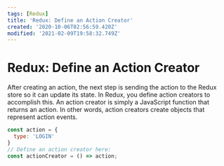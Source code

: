```yaml
---
tags: [Redux]
title: 'Redux: Define an Action Creator'
created: '2020-10-06T02:56:59.420Z'
modified: '2021-02-09T19:58:32.749Z'
---
```


Redux: Define an Action Creator
===============================

After creating an action, the next step is sending the action to the Redux store so it can update its state. In Redux, you define action creators to accomplish this. An action creator is simply a JavaScript function that returns an action. In other words, action creators create objects that represent action events.

``` javascript
const action = {
  type: 'LOGIN'
}
// Define an action creator here:
const actionCreator = () => action;
```
